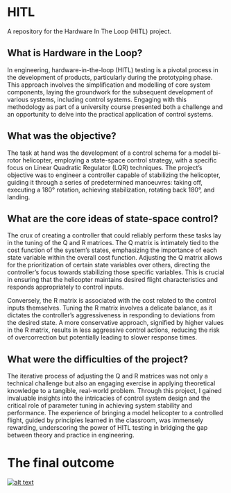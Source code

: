 # HITL

A repository for the Hardware In The Loop (HITL) project. 

## What is Hardware in the Loop?
In engineering, hardware-in-the-loop (HITL) testing is a pivotal process in the development of products, particularly during the prototyping phase. This approach involves the simplification and modelling of core system components, laying the groundwork for the subsequent development of various systems, including control systems. Engaging with this methodology as part of a university course presented both a challenge and an opportunity to delve into the practical application of control systems.

## What was the objective?

The task at hand was the development of a control schema for a model bi-rotor helicopter, employing a state-space control strategy, with a specific focus on Linear Quadratic Regulator (LQR) techniques. The project’s objective was to engineer a controller capable of stabilizing the helicopter, guiding it through a series of predetermined manoeuvres: taking off, executing a 180° rotation, achieving stabilization, rotating back 180°, and landing.

## What are the core ideas of state-space control?

The crux of creating a controller that could reliably perform these tasks lay in the tuning of the Q and R matrices. The Q matrix is intimately tied to the cost function of the system’s states, emphasizing the importance of each state variable within the overall cost function. Adjusting the Q matrix allows for the prioritization of certain state variables over others, directing the controller’s focus towards stabilizing those specific variables. This is crucial in ensuring that the helicopter maintains desired flight characteristics and responds appropriately to control inputs.

Conversely, the R matrix is associated with the cost related to the control inputs themselves. Tuning the R matrix involves a delicate balance, as it dictates the controller’s aggressiveness in responding to deviations from the desired state. A more conservative approach, signified by higher values in the R matrix, results in less aggressive control actions, reducing the risk of overcorrection but potentially leading to slower response times.

## What were the difficulties of the project?

The iterative process of adjusting the Q and R matrices was not only a technical challenge but also an engaging exercise in applying theoretical knowledge to a tangible, real-world problem. Through this project, I gained invaluable insights into the intricacies of control system design and the critical role of parameter tuning in achieving system stability and performance. The experience of bringing a model helicopter to a controlled flight, guided by principles learned in the classroom, was immensely rewarding, underscoring the power of HITL testing in bridging the gap between theory and practice in engineering.




# The final outcome


[![alt text](https://img.youtube.com/vi/video-id/0.jpg)](https://github.com/sebzuddas/HITL/assets/62427628/c3920700-ab6f-4cf5-918f-1a7d8536936b)
